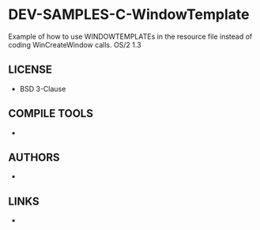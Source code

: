 # DEV-SAMPLES-C-WindowTemplate
Example of how to use WINDOWTEMPLATEs in the resource file instead of coding WinCreateWindow calls. OS/2 1.3

## LICENSE
* BSD 3-Clause

## COMPILE TOOLS
* 
 
## AUTHORS
* 

## LINKS
* 
